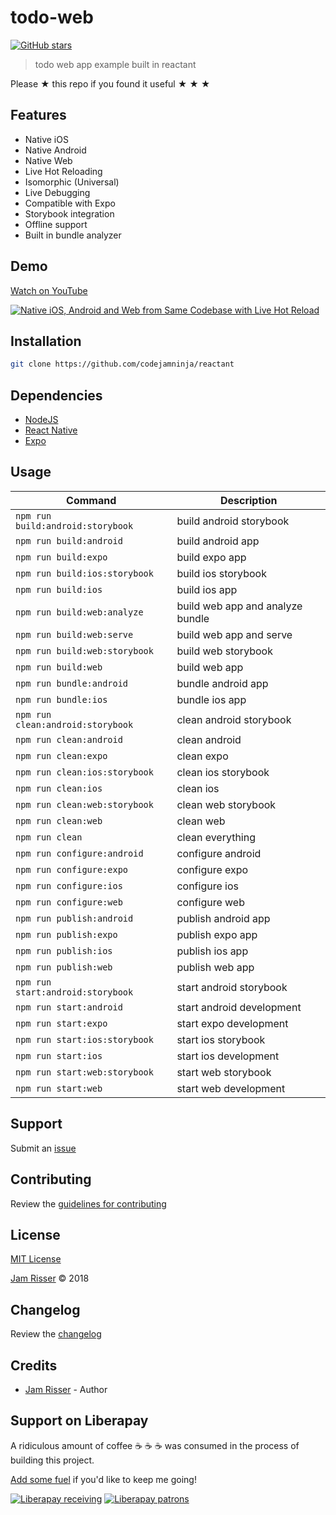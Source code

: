 # todo-web

[![GitHub stars](https://img.shields.io/github/stars/codejamninja/reactant.svg?style=social&label=Stars)](https://github.com/codejamninja/reactant)

> todo web app example built in reactant

Please ★ this repo if you found it useful ★ ★ ★


## Features

* Native iOS
* Native Android
* Native Web
* Live Hot Reloading
* Isomorphic (Universal)
* Live Debugging
* Compatible with Expo
* Storybook integration
* Offline support
* Built in bundle analyzer


## Demo

[Watch on YouTube](https://www.youtube.com/watch?v=RHo6JZ7A8VY)

[![Native iOS, Android and Web from Same Codebase with Live Hot Reload](https://img.youtube.com/vi/RHo6JZ7A8VY/0.jpg)](https://www.youtube.com/watch?v=RHo6JZ7A8VY)


## Installation

```sh
git clone https://github.com/codejamninja/reactant
```


## Dependencies

* [NodeJS](https://nodejs.org)
* [React Native](https://facebook.github.io/react-native)
* [Expo](https://expo.io)


## Usage

| Command                           | Description                      |
| --------------------------------- | -------------------------------- |
| `npm run build:android:storybook` | build android storybook          |
| `npm run build:android`           | build android app                |
| `npm run build:expo`              | build expo app                   |
| `npm run build:ios:storybook`     | build ios storybook              |
| `npm run build:ios`               | build ios app                    |
| `npm run build:web:analyze`       | build web app and analyze bundle |
| `npm run build:web:serve`         | build web app and serve          |
| `npm run build:web:storybook`     | build web storybook              |
| `npm run build:web`               | build web app                    |
| `npm run bundle:android`          | bundle android app               |
| `npm run bundle:ios`              | bundle ios app                   |
| `npm run clean:android:storybook` | clean android storybook          |
| `npm run clean:android`           | clean android                    |
| `npm run clean:expo`              | clean expo                       |
| `npm run clean:ios:storybook`     | clean ios storybook              |
| `npm run clean:ios`               | clean ios                        |
| `npm run clean:web:storybook`     | clean web storybook              |
| `npm run clean:web`               | clean web                        |
| `npm run clean`                   | clean everything                 |
| `npm run configure:android`       | configure android                |
| `npm run configure:expo`          | configure expo                   |
| `npm run configure:ios`           | configure ios                    |
| `npm run configure:web`           | configure web                    |
| `npm run publish:android`         | publish android app              |
| `npm run publish:expo`            | publish expo app                 |
| `npm run publish:ios`             | publish ios app                  |
| `npm run publish:web`             | publish web app                  |
| `npm run start:android:storybook` | start android storybook          |
| `npm run start:android`           | start android development        |
| `npm run start:expo`              | start expo development           |
| `npm run start:ios:storybook`     | start ios storybook              |
| `npm run start:ios`               | start ios development            |
| `npm run start:web:storybook`     | start web storybook              |
| `npm run start:web`               | start web development            |


## Support

Submit an [issue](https://github.com/codejamninja/reactant/issues/new)


## Contributing

Review the [guidelines for contributing](https://github.com/codejamninja/reactant/blob/master/CONTRIBUTING.md)


## License

[MIT License](https://github.com/codejamninja/reactant/blob/master/LICENSE)

[Jam Risser](https://codejam.ninja) © 2018


## Changelog

Review the [changelog](https://github.com/codejamninja/reactant/blob/master/CHANGELOG.md)


## Credits

* [Jam Risser](https://codejam.ninja) - Author


## Support on Liberapay

A ridiculous amount of coffee ☕ ☕ ☕ was consumed in the process of building this project.

[Add some fuel](https://liberapay.com/codejamninja/donate) if you'd like to keep me going!

[![Liberapay receiving](https://img.shields.io/liberapay/receives/codejamninja.svg?style=flat-square)](https://liberapay.com/codejamninja/donate)
[![Liberapay patrons](https://img.shields.io/liberapay/patrons/codejamninja.svg?style=flat-square)](https://liberapay.com/codejamninja/donate)
